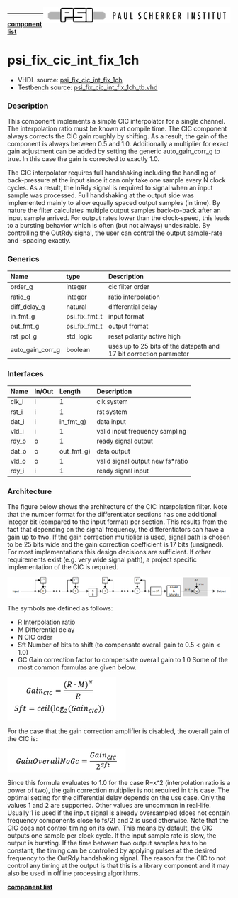 <img align="right" src="../doc/psi_logo.png">

***

[**component list**](index.md)

# psi_fix_cic_int_fix_1ch
 - VHDL source: [psi_fix_cic_int_fix_1ch](../hdl/psi_fix_cic_int_fix_1ch.vhd)
 - Testbench source: [psi_fix_cic_int_fix_1ch_tb.vhd](../testbench/psi_fix_cic_int_fix_1ch_tb/psi_fix_cic_int_fix_1ch_tb.vhd)

### Description

This component implements a simple CIC interpolator for a single channel. The interpolation ratio must be known at compile time.
The CIC component always corrects the CIC gain roughly by shifting. As a result, the gain of the component is always between 0.5 and 1.0. Additionally a multiplier for exact gain adjustment can be added by setting the generic auto_gain_corr_g to true. In this case the gain is corrected to exactly 1.0.

The CIC interpolator requires full handshaking including the handling of back-pressure at the input since it can only take one sample every N clock cycles. As a result, the InRdy signal is required to signal when an input sample was processed.
Full handshaking at the output side was implemented mainly to allow equally spaced output samples (in time). By nature the filter calculates multiple output samples back-to-back after an input sample arrived. For output rates lower than the clock-speed, this leads to a bursting behavior which is often (but not always) undesirable. By controlling the OutRdy signal, the user can control the output sample-rate and –spacing exactly.

### Generics
| Name             | type          | Description                                                        |
|:-----------------|:--------------|:-------------------------------------------------------------------|
| order_g          | integer       | cic filter order                                                   |
| ratio_g          | integer       | ratio interpolation                                                |
| diff_delay_g     | natural       | differential delay                                                 |
| in_fmt_g         | psi_fix_fmt_t | input format                                                       |
| out_fmt_g        | psi_fix_fmt_t | output fromat                                                      |
| rst_pol_g        | std_logic     | reset polarity active high                                         |
| auto_gain_corr_g | boolean       | uses up to 25 bits of the datapath and 17 bit correction parameter |

### Interfaces
| Name   | In/Out   | Length     | Description                      |
|:-------|:---------|:-----------|:---------------------------------|
| clk_i  | i        | 1          | clk system                       |
| rst_i  | i        | 1          | rst system                       |
| dat_i  | i        | in_fmt_g)  | data input                       |
| vld_i  | i        | 1          | valid input frequency sampling   |
| rdy_o  | o        | 1          | ready signal output              |
| dat_o  | o        | out_fmt_g) | data output                      |
| vld_o  | o        | 1          | valid signal output new fs*ratio |
| rdy_i  | i        | 1          | ready signal input               |

### Architecture

The figure below shows the architecture of the CIC interpolation filter.
Note that the number format for the differentiator sections has one additional integer bit (compared to the input format) per section. This results from the fact that depending on the signal frequency, the differentiators can have a gain up to two.
If the gain correction multiplier is used, signal path is chosen to be 25 bits wide and the gain correction coefficient is 17 bits (unsigned). For most implementations this design decisions are sufficient. If other requirements exist (e.g. very wide signal path), a project specific implementation of the CIC is required.

<img align="center" src="psi_fix_cic_int_fix_1ch.png">

The symbols are defined as follows:
- R	Interpolation ratio
- M	Differential delay
- N	CIC order
- Sft	Number of bits to shift (to compensate overall gain to 0.5 < gain < 1.0)
- GC	Gain correction factor to compensate overall gain to 1.0
Some of the most common formulas are given below.

<img align="center" src="psi_fix_cic_int_fix_1ch_a.png">

For the case that the gain correction amplifier is disabled, the overall gain of the CIC is:

<img align="center" src="psi_fix_cic_int_fix_1ch_b.png">

Since this formula evaluates to 1.0 for the case R=x^2 (interpolation ratio is a power of two), the gain correction multiplier is not required in this case.
The optimal setting for the differential delay depends on the use case. Only the values 1 and 2 are supported. Other values are uncommon in real-life. Usually 1 is used if the input signal is already oversampled (does not contain frequency components close to fs/2) and 2 is used otherwise.
Note that the CIC does not control timing on its own. This means by default, the CIC outputs one sample per clock cycle. If the input sample rate is slow, the output is bursting. If the time between two output samples has to be constant, the timing can be controlled by applying pulses at the desired frequency to the OutRdy handshaking signal. The reason for the CIC to not control any timing at the output is that this is a library component and it may also be used in offline processing algorithms.


[**component list**](index.md)
